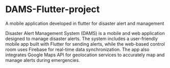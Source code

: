 # DAMS-Flutter-project
A mobile application developed in flutter for disaster alert and management

Disaster Alert Management System (DAMS) is a mobile and web application designed to manage disaster alerts. The system includes a user-friendly mobile app built with Flutter for sending alerts, while the web-based control room uses Firebase for real-time data synchronization. The app also integrates Google Maps API for geolocation services to accurately map and manage alerts during emergencies.
